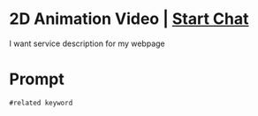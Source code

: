 

# 2D Animation Video | [Start Chat](https://gptcall.net/chat.html?data=%7B%22contact%22%3A%7B%22id%22%3A%2221db72e3-e327-46a2-a229-ee27b886749a%22%2C%22flow%22%3Atrue%7D%7D)
<p>I want service description for my webpage</p>

# Prompt

```
#related keyword
```





